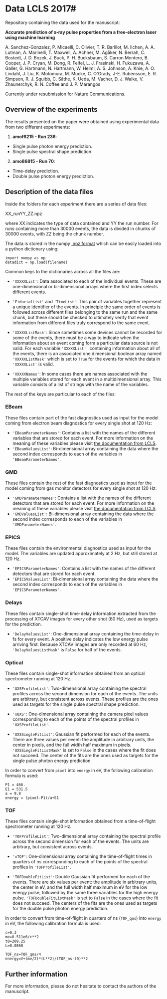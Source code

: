 # Data LCLS 2017#
Repository containing the data used for the manuscript:

**Accurate prediction of x-ray pulse properties from a free-electron laser using machine learning**

A. Sanchez-Gonzalez, P. Micaelli, C. Olivier, T. R. Barillot, M. Ilchen, A. A. Lutman, A. Marinelli, T. Maxwell, A. Achner, M. Agåker, N. Berrah, C. Bostedt, J. D. Bozek, J. Buck, P. H. Bucksbaum, S. Carron Montero, B. Cooper, J. P. Cryan, M. Dong, R. Feifel, L. J. Frasinski, H. Fukuzawa, A. Galler, G. Hartmann, N. Hartmann, W. Helml, A. S. Johnson, A. Knie, A. O. Lindahl, J. Liu, K. Motomura, M. Mucke, C. O'Grady, J-E. Rubensson, E. R. Simpson, R. J. Squibb, C. Såthe, K. Ueda, M. Vacher, D. J. Walke, V. Zhaunerchyk, R. N. Coffee and J. P. Marangos

Currently under resubmission for Nature Communications.

## Overview of the experiments ##

The results presented on the paper were obtained using experimental data from two different experiments:

1. **amof6215 - Run 236**:
  * Single pulse photon energy prediction.
  * Single pulse spectral shape prediction.
2. **amo86815 - Run 70**:
  * Time-delay prediction.
  * Double pulse photon energy prediction.

## Description of the data files ##

Inside the folders for each experiment there are a series of data files:

XX\_runYY\_ZZ.npz

where XX indicates the type of data contained and YY the run number. For runs containing more than 30000 events, the data is divided in chunks of 30000 events, with ZZ being the chunk number.

The data is stored in the numpy [.npz format](https://docs.scipy.org/doc/numpy/neps/npy-format.html) which can be easily loaded into a python dictionary using:

    import numpy as np
	datadict = np.load(filename)

Common keys to the dictionaries across all the files are:

* `'XXXXXList'`: Data associated to each of the individual events. These are one-dimensional or bi-dimensional arrays where the first index selects different events.

* `'FiducialList'` and `'TimeList'`: This pair of variables together represent a unique identifier of the events. In principle the same order of events is followed across different files belonging to the same run and the same chunk, but these should be checked to ultimately verify that event information from different files truly correspond to the same event.

* `'XXXXXListMask'`: Since sometimes some devices cannot be recorded for some of the events, there must be a way to indicate when the information about an event coming form a particular data source is not valid. For each variable `'XXXXXList' ` containing information about all of the events, there is an associated one dimensional boolean array named `'XXXXXListMask'` which is set to `True` for the events for which the data in `'XXXXXList'` is valid.

* `'XXXXXNames'`: In some cases there are names associated with the multiple variables stored for each event in a multidimensional array. This variable consists of a list of strings with the name of the variables.

The rest of the keys are particular to each of the files:

### EBeam ###

These files contain part of the fast diagnostics used as input for the model coming from electron beam diagnostics for every single shot at 120 Hz:

* `'EBeamParameterNames'`: Contains a list with the names of the different variables that are stored for each event. For more information on the meaning of these variables please visit [the documentation from LCLS](https://pswww.slac.stanford.edu/swdoc/releases/ana-current/psana-doxy/html/classPsana_1_1Bld_1_1BldDataEBeamV7.html).
* `'EBeamValuesList'`: Bi-dimensional array containing the data where the second index corresponds to each of the variables in `'EBeamParameterNames'`.

### GMD ###

These files contain the rest of the fast diagnostics used as input for the model coming from gas monitor detectors for every single shot at 120 Hz:

* `'GMDParameterNames'`: Contains a list with the names of the different detectors that are stored for each event. For more information on the meaning of these variables please visit [the documentation from LCLS](https://pswww.slac.stanford.edu/swdoc/releases/ana-current/psana-doxy/html/classPsana_1_1Bld_1_1BldDataFEEGasDetEnergyV1.html).
* `'GMDValuesList'`: Bi-dimensional array containing the data where the second index corresponds to each of the variables in `'GMDParameterNames'`.

### EPICS ###

These files contain the environmental diagnostics used as input for the model. The variables are updated approximately at 2 Hz, but still stored at 120 Hz.

* `'EPICSParameterNames'`: Contains a list with the names of the different detectors that are stored for each event.
* `'EPICSValuesList'`: Bi-dimensional array containing the data where the second index corresponds to each of the variables in `'EPICSParameterNames'`.

### Delays ###

These files contain single-shot time-delay information extracted from the processing of XTCAV images for every other shot (60 Hz), used as targets for the prediction.

* `'DelayValuesList'`: One-dimensional array containing the time-delay in fs for every event. A positive delay indicates the low energy pulse arriving first. Because XTCAV images are only recorded at 60 Hz, `'DelayValuesListMask'` is `False` for half of the events.

### Optical ###

These files contain single-shot information obtained from an optical spectrometer running at 120 Hz.

* `'UXSProfileList'`: Two-dimensional array containing the spectral profiles across the second dimension for each of the events. The units are arbitrary, but consistent across events. These profiles are the ones used as targets for the single pulse spectral shape prediction.

* `'xUXS'`: One-dimensional array containing the camera pixel values corresponding to each of the points of the spectral profiles in `'UXSProfileList'`.

* `'UXSSingleFitList'`: Gaussian fit performed for each of the events. There are three values per event: the amplitude in arbitrary units, the center in pixels, and the full width half maximum in pixels. `'UXSSingleFitListMask'` is set to `False` in the cases where the fit does not succeed. The center of the fits are the ones used as targets for the single pulse photon energy prediction.

In order to convert from `pixel` into `energy` in eV, the following calibration formula is used: 

    P1 = 466.
    E1 = 531.5
    a = 9.8
    energy = (pixel-P1)/a+E1


### TOF ###

These files contain single-shot information obtained from a time-of-flight spectrometer running at 120 Hz.

* `'TOFProfileList'`: Two-dimensional array containing the spectral profile across the second dimension for each of the events. The units are arbitrary, but consistent across events. 

* `'xTOF'`: One-dimensional array containing the time-of-flight times in quarters of ns corresponding to each of the points of the spectral profiles in `'TOFProfileList'`.

* `'TOFDoubleFitList'`: Double Gaussian fit performed for each of the events. There are six values per event: the amplitude in arbitrary units, the center in eV, and the full width half maximum in eV for the low energy pulse, followed by the same three variables for the high energy pulse. `'TOFDoubleFitListMask'` is set to `False` in the cases where the fit does not succeed. The centers of the fits are the ones used as targets for the double pulse photon energy prediction.

In order to convert from time-of-flight in quarters of ns (`TOF_qns`) into `energy` in eV, the following calibration formula is used: 

	c=0.3
	me=0.511e6/c**2	
	t0=209.25
	L=0.0868

	TOF_ns=TOF_qns/4
	energy=V+(me/2)*(L**2)/(TOF_ns-t0)**2

## Further information ##

For more information, please do not hesitate to contact the authors of the manuscript.